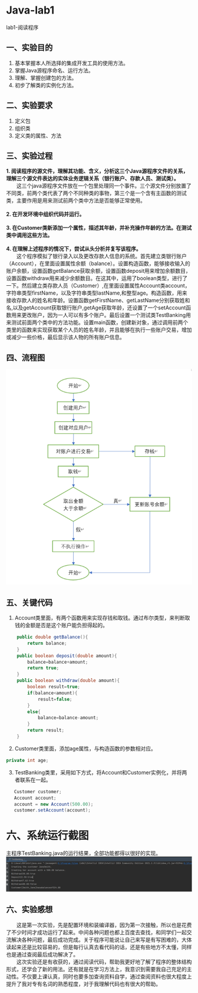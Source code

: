 # Java-lab1
lab1-阅读程序

## 一、实验目的
1. 基本掌握本人所选择的集成开发工具的使用方法。
2. 掌握Java源程序命名、运行方法。
3. 理解、掌握创建包的方法。
4. 初步了解类的实例化方法。

## 二、实验要求
1. 定义包
2. 组织类
3. 定义类的属性、方法

## 三、实验过程
**1. 阅读程序的源文件，理解其功能、含义，分析这三个Java源程序文件的关系，理解三个源文件表达的实体业务逻辑关系（银行账户、存款人员、测试类）。<br>**
&emsp;&emsp;这三个java源程序文件放在一个包里处理同一个事件。三个源文件分别放置了不同类，前两个类代表了两个不同种类的事物，第三个是一个含有主函数的测试类，主要作用是用来测试前两个类中方法是否能够正常使用。<br><br>
**2. 在开发环境中组织代码并运行。<br><br>**
**3. 在Customer类新添加一个属性，描述其年龄，并补充操作年龄的方法。在测试类中调用这些方法。<br><br>**
**4. 在理解上述程序的情况下，尝试从头分析并复写该程序。<br>**
&emsp;&emsp;这个程序模拟了银行录入以及更改存款人信息的系统。首先建立类银行账户（Account），在里面设置属性余额（balance）。设置构造函数，能够接收输入的账户余额，设置函数getBalance获取余额，设置函数deposit用来增加余额数目，设置函数withdraw用来减少余额数目。在这其中，运用了boolean类型，进行了一下。然后建立类存款人员（Customer）,在里面设置属性Account类account，字符串类型firstName，以及字符串类型lastName,和整型age。构造函数，用来接收存款人的姓名和年龄。设置函数getFirstName、getLastName分别获取姓和名,以及getAccount获取银行账户,getAge获取年龄，还设置了一个setAccount函数用来更改账户，因为一人可以有多个账户。最后设置一个测试类TestBanking用来测试前面两个类中的方法功能。设置main函数，创建新对象，通过调用前两个类里的函数来实现获取某个人员的姓名年龄，并且能够在执行一些账户交易，增加或减少一些价格，最后显示该人物的所有账户信息。

## 四、流程图
![avatar](https://github.com/haaix/Java-lab1/blob/main/%E6%B5%81%E7%A8%8B%E5%9B%BE.png)

## 五、关键代码
1. Account类里面，有两个函数用来实现存钱和取钱。通过布尔类型，来判断取钱的金额是否是这个账户能负担得起的。
```java 
    public double getBalance(){
        return balance;
    }
    public boolean deposit(double amount){
        balance=balance+amount;
        return true;
    }
    public boolean withdraw(double amount){
        boolean result=true;
        if(balance<amount){
            result=false;
        }
        else{
            balance=balance-amount;
        }
        return result;
    }
```
2. Customer类里面，添加age属性，与构造函数的参数相对应。
```java
private int age;
```
3. TestBanking类里，采用如下方式，将Account和Customer实例化，并将两者联系在一起。
 ```java
    Customer customer;
    Account account;
    account = new Account(500.00);
    customer.setAccount(account);
 ```
 
# 六、系统运行截图
主程序TestBanking.java的运行结果，全部功能都得以很好的实现。
![avatar](https://github.com/haaix/Java-lab1/blob/main/%E8%BF%90%E8%A1%8C%E7%BB%93%E6%9E%9C.png)

## 六、实验感想
&emsp;&emsp;这是第一次实验，先是配置环境和装编译器，因为第一次接触，所以也是花费了不少时间才成功运行了起来。中间各种问题也都上百度去查找，和同学们一起交流解决各种问题，最后成功完成。关于程序可能说让自己来写是有写困难的，大体读起来还是比较容易的，但是每行认真去看代码的话，还是有些地方不太懂，同样也是通过查阅最后成功解决了。
<br>&emsp;&emsp;这次实验还是有收获的，通过阅读代码，帮助我更好地了解了程序的整体结构形式，还学会了新的用法。还有就是在学习方法上，我意识到需要我自己充足的主动性。不仅要上课认真，同时也要多加查询资料自学，通过查阅资料也很大程度上提升了我对专有名词的熟悉程度，对于我理解代码也有很大的帮助。
